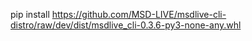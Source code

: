 pip install https://github.com/MSD-LIVE/msdlive-cli-distro/raw/dev/dist/msdlive_cli-0.3.6-py3-none-any.whl
